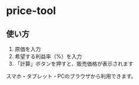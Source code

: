 # price-tool
## 使い方
1. 原価を入力
2. 希望する利益率（%）を入力
3. 「計算」ボタンを押すと、販売価格が表示されます

スマホ・タブレット・PCのブラウザから利用できます。